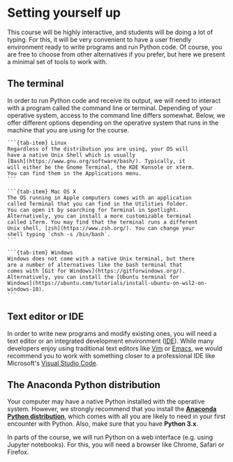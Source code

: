 # Setting yourself up
This course will be highly interactive, and students will be doing 
a lot of typing. For this, it will be very convenient to have a user
friendly environment ready to write programs and run Python code.
Of course, you are free to choose from other alternatives if you 
prefer, but here we present a minimal set of tools to work with.

## The terminal
In order to run Python code and receive its output, we will need 
to interact with a program called the command line or terminal. 
Depending of your operative system, access to the command line 
differs somewhat. Below, we offer different options depending on
the operative system that runs in the machine that you are using
for the course.

````{tab-set}
```{tab-item} Linux
Regardless of the distribution you are using, your OS will
have a native Unix Shell which is usually 
[Bash](https://www.gnu.org/software/bash/). Typically, it
will either be the Gnome Terminal, the KDE Konsole or xterm.
You can find them in the Applications menu.
```

```{tab-item} Mac OS X
The OS running in Apple computers comes with an application
called Terminal that you can find in the Utilities folder. 
You can open it by searching for Terminal in Spotlight. 
Alternatively, you can install a more customizable terminal
called iTerm. You may find that the terminal runs a different
Unix shell, [zsh](https://www.zsh.org/). You can change your
shell typing `chsh -s /bin/bash`.
```

```{tab-item} Windows
Windows does not come with a native Unix terminal, but there
are a number of alternatives like the bash terminal that
comes with [Git for Windows](https://gitforwindows.org/).
Alternatively, you can install the [Ubuntu terminal for
Windows](https://ubuntu.com/tutorials/install-ubuntu-on-wsl2-on-windows-10).
```
````

## Text editor or IDE
In order to write new programs and modify existing ones,
you will need a text editor or an integrated development
environment 
([IDE](https://en.wikipedia.org/wiki/Integrated_development_environment)). While many developers 
enjoy using traditional text editors like 
[Vim](https://www.vim.org/) or 
[Emacs](https://www.gnu.org/software/emacs/), we would
recommend you to work with something closer to a
professional IDE like Microsoft's 
[Visual Studio Code](https://en.wikipedia.org/wiki/Visual_Studio_Code).

## The Anaconda Python distribution 
Your computer may have a native Python installed with the operative
system. However, we strongly recommend that you install the 
[**Anaconda Python distribution**](https://www.anaconda.com/products/distribution), 
which comes with all you are likely to need
in your first encounter with Python. Also, make sure that you 
have **Python 3.x**. 

In parts of the course, we will run Python on a
web interface (e.g. using Jupyter notebooks). For this, you will need 
a browser like Chrome, Safari or Firefox.



